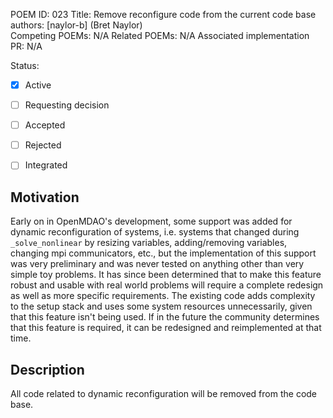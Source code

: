 POEM ID: 023
Title:  Remove reconfigure code from the current code base
authors: [naylor-b] (Bret Naylor)  
Competing POEMs: N/A
Related POEMs: N/A
Associated implementation PR: N/A

Status:

- [x] Active
- [ ] Requesting decision
- [ ] Accepted
- [ ] Rejected
- [ ] Integrated


Motivation
----------

Early on in OpenMDAO's development, some support was added for dynamic reconfiguration of systems,
i.e. systems that changed during `_solve_nonlinear` by resizing variables, adding/removing variables, 
changing mpi communicators, etc., but the implementation of this support was very preliminary and 
was never tested on anything other than very simple toy problems.  It has since been determined that
to make this feature robust and usable with real world problems will require a complete redesign as
well as more specific requirements.  The existing code adds complexity to the setup stack and uses 
some system resources unnecessarily, given that this feature isn't being used.  If in the future
the community determines that this feature is required, it can be redesigned and reimplemented at
that time.


Description
-----------

All code related to dynamic reconfiguration will be removed from the code base.
